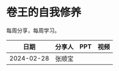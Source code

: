 # 卷王的自我修养

每周分享，每周学习。

| 日期         | 分享人 | PPT | 视频 |
|------------|-----|-----|----|
| 2024-02-28 | 张顺宝 |     |    |
